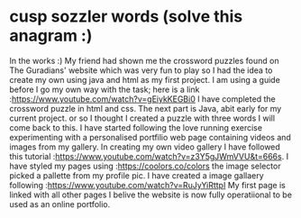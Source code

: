 # cusp sozzler words (solve this anagram :)

In the works :)
My friend had shown me the crossword puzzles found on The Guradians' website which was very fun to play so I had the idea to create my own using java and html as my first project.
I am using a guide before I go my own way with the task; here is a link :https://www.youtube.com/watch?v=gEiykKEGBi0
I have completed the crossword puzzle in html and css. The next part is Java, abit early for my current project. or so I thought I created a puzzle with three words I will come back to this.
I have started following the love running exercise experimenting with a personalised portfilio web page containing videos and images from my gallery.
In creating my own video gallery I have followed this tutorial :https://www.youtube.com/watch?v=z3Y5gJWmVVU&t=666s.
I have styled my pages using :https://coolors.co/colors the image selector picked a pallette from my profile pic.
I have created a image gallaery following :https://www.youtube.com/watch?v=RuJyYiRttpI
My first page is linked with all other pages I belive the website is now fully operatiional to be used as an online portfolio.
